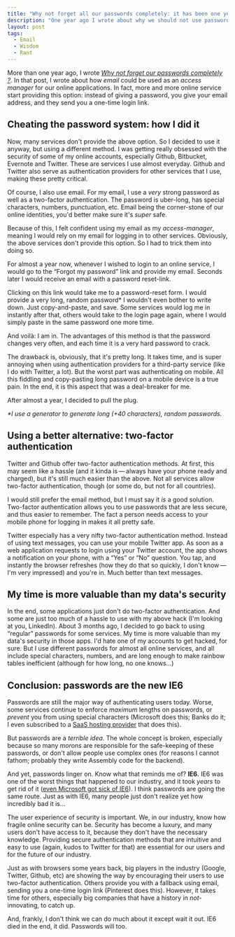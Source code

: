 ```yaml
---
title: "Why not forget all our passwords completely: it has been one year"
description: "One year ago I wrote about why we should not use passwords online, and how email could help us provide better authentication methods. After one year of cheating the system, this is what I learned."
layout: post
tags:
  - Email
  - Wisdom
  - Rant
---
```


More than one year ago, I wrote [*Why not forget our passwords completely ?*](/lore/2014/04/13/why-not-forget-our-passwords/). In that post, I wrote about how *email* could be used as an *access manager* for our online applications. In fact, more and more online service start providing this option: instead of giving a password, you give your email address, and they send you a one-time login link.

## Cheating the password system: how I did it

Now, many services don't provide the above option. So I decided to use it anyway, but using a different method. I was getting really obsessed with the security of some of my online accounts, especially Github, Bitbucket, Evernote and Twitter. These are services I use almost everyday. Github and Twitter also serve as authentication providers for other services that I use, making these pretty critical.

Of course, I also use email. For my email, I use a *very* strong password as well as a two-factor authentication. The password is uber-long, has special characters, numbers, punctuation, etc. Email being the corner-stone of our online identities, you'd better make sure it's *super* safe.

Because of this, I felt confident using my email as my *access-manager*, meaning I would rely on my email for logging in to other services. Obviously, the above services don't provide this option. So I had to trick them into doing so.

For almost a year now, whenever I wished to login to an online service, I would go to the &ldquo;Forgot my password&rdquo; link and provide my email. Seconds later I would receive an email with a password reset-link.

Clicking on this link would take me to a password-reset form. I would provide a very long, random password\* I wouldn't even bother to write down. Just copy-and-paste, and save. Some services would log me in instantly after that, others would take to the login page again, where I would simply paste in the same password one more time.

And voilà: I am in. The advantages of this method is that the password changes very often, and each time it is a very hard password to crack.

The drawback is, obviously, that it's pretty long. It takes time, and is super annoying when using authentication providers for a third-party service (like I do with Twitter, a lot). But the worst part was authenticating on mobile. All this fiddling and copy-pasting long password on a mobile device is a true pain. In the end, it is this aspect that was a deal-breaker for me.

After almost a year, I decided to pull the plug.

*\*I use a generator to generate long (+40 characters), random passwords.*

## Using a better alternative: two-factor authentication

Twitter and Github offer two-factor authentication methods. At first, this may seem like a hassle (and it kinda is&thinsp;&mdash;&thinsp;always have your phone ready and charged), but it's still much easier than the above. Not all services allow two-factor authentication, though (or some do, but not for all countries). 

I would still prefer the email method, but I must say it *is* a good solution. Two-factor authentication allows you to use passwords that are less secure, and thus easier to remember. The fact a person needs access to your mobile phone for logging in makes it all pretty safe.

Twitter especially has a very nifty two-factor authentication method. Instead of using text messages, you can use your mobile Twitter app. As soon as a web application requests to login using your Twitter account, the app shows a notification on your phone, with a &ldquo;Yes&rdquo; or &ldquo;No&rdquo; question. You tap, and instantly the browser refreshes (how they do that so quickly, I don't know&thinsp;&mdash;&thinsp;I'm very impressed) and you're in. Much better than text messages.

## My time is more valuable than my data's security

In the end, some applications just don't do two-factor authentication. And some are just too much of a hassle to use with my above hack (I'm looking at you, LinkedIn). About 3 months ago, I decided to go back to using &ldquo;regular&rdquo; passwords for some services. My time is more valuable than my data's security in those apps. I'd hate one of my accounts to get hacked, for sure. But I use different passwords for almost all online services, and all include special characters, numbers, and are long enough to make rainbow tables inefficient (although for how long, no one knows&hellip;)

## Conclusion: passwords are the new IE6

Passwords are still the major way of authenticating users today. Worse, some services continue to enforce *maximum* lengths on passwords, or *prevent* you from using special characters (Microsoft does this; Banks do it; I even subscribed to a [SaaS hosting provider](https://twitter.com/wadmiraal/status/595112216107552768) that does this).

But passwords are a *terrible idea*. The whole concept is broken, especially because so many *morons* are responsible for the safe-keeping of these passwords, or don't allow people use complex ones (for reasons I cannot fathom; probably they write Assembly code for the backend).

And yet, passwords linger on. Know what that reminds me of? **IE6.** IE6 was one of the worst things that happened to our industry, and it took *years* to get rid of it ([even Microsoft got sick of IE6](https://www.modern.ie/en-us/ie6countdown)). I think passwords are going the same route. Just as with IE6, many people just don't realize yet how incredibly bad it is&hellip;

The user experience of security is important. We, in our industry, know how fragile online security can be. Security has become a luxury, and many users don't have access to it, because they don't have the necessary knowledge. Providing secure authentication methods that are intuitive and easy to use (again, kudos to Twitter for that) are essential for our users and for the future of our industry.

Just as with browsers some years back, big players in the industry (Google, Twitter, Github, etc) are showing the way by encouraging their users to use two-factor authentication. Others provide you with a fallback using email, sending you a one-time login link (Pinterest does this). However, it takes time for others, especially big companies that have a history in *not*-innovating, to catch up.

And, frankly, I don't think we can do much about it except wait it out. IE6 died in the end, it did. Passwords will too.
